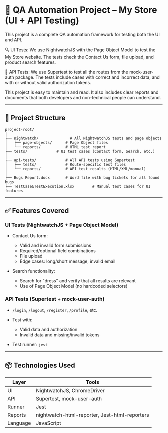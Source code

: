# 🧪 QA Automation Project – My Store (UI + API Testing)
This project is a complete QA automation framework for testing both the UI and API.

🔍 UI Tests: We use NightwatchJS with the Page Object Model to test the My Store website. The tests check the Contact Us form, file upload, and product search features.

🔐 API Tests: We use Supertest to test all the routes from the mock-user-auth package. The tests include cases with correct and incorrect data, and with or without valid authorization tokens.

This project is easy to maintain and read. It also includes clear reports and documents that both developers and non-technical people can understand.

---

## 📁 Project Structure

```
project-root/
│
├── nightwatch/              # All NightwatchJS tests and page objects
│   ├── page-objects/      # Page Object files
│   └── reports/           # HTML test report
├── tests/             # UI test cases (Contact form, Search, etc.)
│
├── api-tests/             # All API tests using Supertest
│   ├── tests/             # Route-specific test files
│   └── reports/           # API test results (HTML/XML/manual)
│
├── Bugs Report.docx       # Word file with bug tickets for all found bugs
├── TestCase&TestExecution.xlsx        # Manual test cases for UI features
```

---

## ✅ Features Covered

### UI Tests (NightwatchJS + Page Object Model)

* Contact Us form:

  * Valid and invalid form submissions
  * Required/optional field combinations
  * File upload
  * Edge cases: long/short message, invalid email
* Search functionality:

  * Search for "dress" and verify that all results are relevant
  * Use of Page Object Model (no hardcoded selectors)

### API Tests (Supertest + mock-user-auth)

* `/login`, `/logout`, `/register`, `/profile`, etc.
* Test with:

  * Valid data and authorization
  * Invalid data and missing/invalid tokens
* Test runner: `jest`

---

## 📦 Technologies Used

| Layer    | Tools                                                      |
| -------- | ---------------------------------------------------------- |
| UI       | NightwatchJS, ChromeDriver                                 |
| API      | Supertest, mock-user-auth                                  |
| Runner   | Jest                                     |
| Reports  | nightwatch-html-reporter, Jest-html-reporters |
| Language | JavaScript                                                 |

